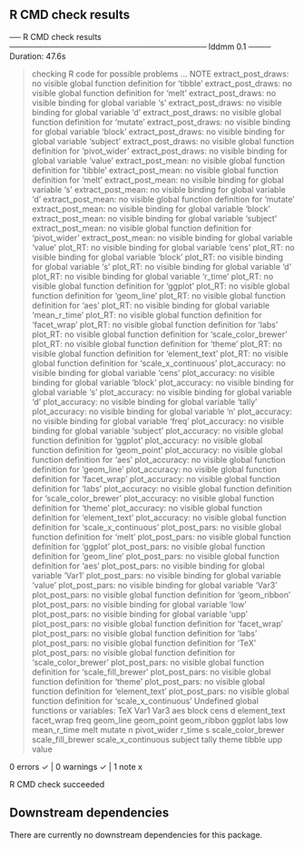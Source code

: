 
## R CMD check results

── R CMD check results ─────────────────────────────────── lddmm 0.1 ────
Duration: 47.6s

> checking R code for possible problems ... NOTE
  extract_post_draws: no visible global function definition for ‘tibble’
  extract_post_draws: no visible global function definition for ‘melt’
  extract_post_draws: no visible binding for global variable ‘s’
  extract_post_draws: no visible binding for global variable ‘d’
  extract_post_draws: no visible global function definition for ‘mutate’
  extract_post_draws: no visible binding for global variable ‘block’
  extract_post_draws: no visible binding for global variable ‘subject’
  extract_post_draws: no visible global function definition for
    ‘pivot_wider’
  extract_post_draws: no visible binding for global variable ‘value’
  extract_post_mean: no visible global function definition for ‘tibble’
  extract_post_mean: no visible global function definition for ‘melt’
  extract_post_mean: no visible binding for global variable ‘s’
  extract_post_mean: no visible binding for global variable ‘d’
  extract_post_mean: no visible global function definition for ‘mutate’
  extract_post_mean: no visible binding for global variable ‘block’
  extract_post_mean: no visible binding for global variable ‘subject’
  extract_post_mean: no visible global function definition for
    ‘pivot_wider’
  extract_post_mean: no visible binding for global variable ‘value’
  plot_RT: no visible binding for global variable ‘cens’
  plot_RT: no visible binding for global variable ‘block’
  plot_RT: no visible binding for global variable ‘s’
  plot_RT: no visible binding for global variable ‘d’
  plot_RT: no visible binding for global variable ‘r_time’
  plot_RT: no visible global function definition for ‘ggplot’
  plot_RT: no visible global function definition for ‘geom_line’
  plot_RT: no visible global function definition for ‘aes’
  plot_RT: no visible binding for global variable ‘mean_r_time’
  plot_RT: no visible global function definition for ‘facet_wrap’
  plot_RT: no visible global function definition for ‘labs’
  plot_RT: no visible global function definition for ‘scale_color_brewer’
  plot_RT: no visible global function definition for ‘theme’
  plot_RT: no visible global function definition for ‘element_text’
  plot_RT: no visible global function definition for ‘scale_x_continuous’
  plot_accuracy: no visible binding for global variable ‘cens’
  plot_accuracy: no visible binding for global variable ‘block’
  plot_accuracy: no visible binding for global variable ‘s’
  plot_accuracy: no visible binding for global variable ‘d’
  plot_accuracy: no visible binding for global variable ‘tally’
  plot_accuracy: no visible binding for global variable ‘n’
  plot_accuracy: no visible binding for global variable ‘freq’
  plot_accuracy: no visible binding for global variable ‘subject’
  plot_accuracy: no visible global function definition for ‘ggplot’
  plot_accuracy: no visible global function definition for ‘geom_point’
  plot_accuracy: no visible global function definition for ‘aes’
  plot_accuracy: no visible global function definition for ‘geom_line’
  plot_accuracy: no visible global function definition for ‘facet_wrap’
  plot_accuracy: no visible global function definition for ‘labs’
  plot_accuracy: no visible global function definition for
    ‘scale_color_brewer’
  plot_accuracy: no visible global function definition for ‘theme’
  plot_accuracy: no visible global function definition for ‘element_text’
  plot_accuracy: no visible global function definition for
    ‘scale_x_continuous’
  plot_post_pars: no visible global function definition for ‘melt’
  plot_post_pars: no visible global function definition for ‘ggplot’
  plot_post_pars: no visible global function definition for ‘geom_line’
  plot_post_pars: no visible global function definition for ‘aes’
  plot_post_pars: no visible binding for global variable ‘Var1’
  plot_post_pars: no visible binding for global variable ‘value’
  plot_post_pars: no visible binding for global variable ‘Var3’
  plot_post_pars: no visible global function definition for ‘geom_ribbon’
  plot_post_pars: no visible binding for global variable ‘low’
  plot_post_pars: no visible binding for global variable ‘upp’
  plot_post_pars: no visible global function definition for ‘facet_wrap’
  plot_post_pars: no visible global function definition for ‘labs’
  plot_post_pars: no visible global function definition for ‘TeX’
  plot_post_pars: no visible global function definition for
    ‘scale_color_brewer’
  plot_post_pars: no visible global function definition for
    ‘scale_fill_brewer’
  plot_post_pars: no visible global function definition for ‘theme’
  plot_post_pars: no visible global function definition for
    ‘element_text’
  plot_post_pars: no visible global function definition for
    ‘scale_x_continuous’
  Undefined global functions or variables:
    TeX Var1 Var3 aes block cens d element_text facet_wrap freq geom_line
    geom_point geom_ribbon ggplot labs low mean_r_time melt mutate n
    pivot_wider r_time s scale_color_brewer scale_fill_brewer
    scale_x_continuous subject tally theme tibble upp value

0 errors ✓ | 0 warnings ✓ | 1 note x

R CMD check succeeded

## Downstream dependencies

There are currently no downstream dependencies for this package.